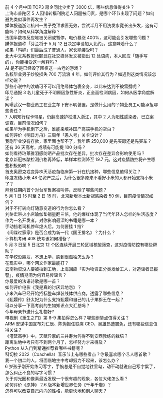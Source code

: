 前 4 个月中国 TOP3 房企同比少卖了 3000 亿，哪些信息值得关注？  
上海市普陀区 5 人因错转福利院老人问题被问责，是哪个环节出现了问题？如何避免类似事件再发生？  
媒体报道浙江杭州一男子秃顶求医无效，尝试半月不用洗发水竟长出头发，这有可能吗？如何从科学角度解释？  
法国半数核反应堆被关闭或暂停，电价暴涨 400%，这可能会引发哪些问题？  
媒体报道称「芬兰将于 5 月 12 日决定申请加入北约」，这意味着什么？  
如果「鸡娃」们最后成了普通人，家长能接受吗？  
北大中文系教授张颐武在社交媒体发文被指出 12 处语病，本人回应「随手写的」，你能接受这一解释吗？  
AI 是不是已经毁了围棋这一古老的游戏？  
名校毕业男子炒股损失 700 万流浪 4 年，如何评价其行为？如遇到这类情况该怎样劝说？  
那些小说中的渡劫可不可以用绝缘体包裹全身，以此来达到不被雷劈呢？  
印尼通报 3 名儿童死于不明原因急性肝炎，正全面检测病因，如何从医学角度解读？  
网曝武汉一物业员工在业主车下安不明装置，是做什么用的？物业员工可能承担哪些责任？  
7 人明知行程卡带星，仍翻高速护栏进入浙江，其中 2 人为阳性感染者，已立案调查，目前情况如何？  
如果华为手机倒下之后，谁能来填补国产高端手机的空白？  
如何评价《明日方舟》三周年「愚人号」关卡设计？  
我刚毕业没有存款，家里面也帮不了，我年薪 250,000 是先买房还是先买车？  
还有 36 天高考，成绩有可能提 100 分吗？  
如何看待珀莱雅羽感防晒产品批次存在差异，批次存在差异会影响使用吗？  
北京新冠核酸检测价格再降低，单样本检测降至 19.7 元，这对疫情防控将产生哪些积极影响？  
首支奥密克戎变异株灭活疫苗临床第一针在杭接种，哪些信息值得关注？  
印度冻结小米 48 亿资产之后，为什么很多原来不看好小米的人都开始支持小米了？  
拜登任期内首个对台军售案被叫停，反映了哪些问题？  
5 月 1 日 15 时至 2 日 15 时，北京新增本土新冠感染者 50 例，目前疫情情况如何？  
对于不打转向灯随意变道的行为你怎么看？  
刘畊宏带火小店瑜伽垫销量翻三倍，他的爆红体现了当代年轻人怎样的生活态度？  
作为一名开发者，对你影响最深的书籍是哪一本？  
手动挡老司机停车熄火后，为何要挂 1 挡?  
《间谍过家家》是否会成为新一代《国王排名》？为什么？  
计算机考研 408 统考该如何准备？  
5 月 3 日至 5 日北京 12 个区连续开展三轮区域核酸筛查，这对疫情防控有哪些帮助？  
在学校没朋友，不想上学，感到很孤独怎么办？  
在现实中，哪个网文作家最能打？  
云南物资没人要被拉到工地，上海回应「实为物资正分类发给工人，对造谣者已报警」，疫情期间为何容易传谣言？  
你最爱的法语诗歌是哪一首？  
如何评价电影《我是真的讨厌异地恋》？  
小米汽车已经开始招标整车焊装线体供应商，透露了哪些信息？  
《甄嬛传》舒太妃为什么支持甄嬛和自己的儿子果郡王在一起？  
可以分享一下高考前的生物知识点大汇总吗？  
今年母亲节送什么礼物好?  
电视剧《重生之门》第 8-9 集拍得怎么样？哪些剧情点值得关注？  
ARM 安谋中国宣布刘仁辰、陈恂担任联席 CEO，吴雄昂遭罢免，还有哪些信息值得关注？  
《灌篮高手》中，天赋异禀的三井寿为何得不到安西教练的栽培？  
距离生地中考只有不到两个月了，怎样努力才来得及？  
Python 从入门到精通推荐看哪些书籍呢？  
科切拉 2022（Coachella）音乐节上有哪些看点？你最喜欢哪个艺人哪首歌？  
我一个初二的人，将面临地生中考却努力不起来，该怎么办？  
6 岁孩子刚开始练习写字，手腕总是不自觉地往里勾，动不动就说自己写字累了，怎么纠正不良的写字习惯？  
关于对光圈和像素最近发现一个很有趣的现象，各位大佬怎么看？  
如何评价《原神》 2.6 版本新增世界任务《千年千岩》？  
怎样可以改变自己内向的性格，能更快地和别人聊天？  
